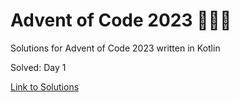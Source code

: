# Advent of Code 2023 🎄🌟🎅
Solutions for Advent of Code 2023 written in Kotlin

Solved: Day 1

[Link to Solutions](https://github.com/patrick-elmquist/Advent-of-Code-2023/tree/main/src/main/kotlin)
